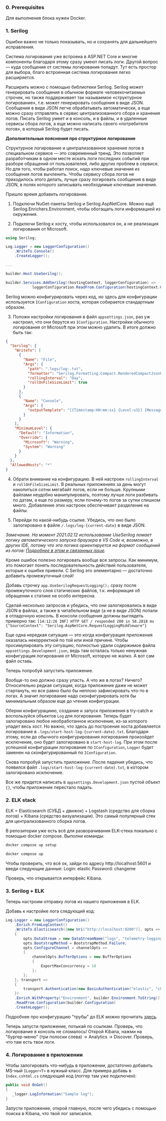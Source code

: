 ### 0. Prerequisites
Для выполнения блока нужен Docker.

### 1. Serilog

Ошибки важно не только показывать, но и сохранять для дальнейшего исправления.

Система логирования уже встроена в ASP.NET Core и многие компоненты благодаря этому сразу умеют писать логи.
Другой вопрос — куда сообщения от системы логирования попадут.
Тут есть простор для выбора, благо встроенная система логирования легко расширяется.

Расширить можно с помощью библиотеки Serilog.
Serilog может генерировать сообщения в обычном формате человекочитаемых строчек,
но также поддерживает так называемое «структурное логирование», т.е. может генерировать сообщения в виде JSON.
Сообщения в виде JSON легче обрабатывать автоматически, а еще можно сразу отправлять в сервис централизованного
сбора и хранения логов.
Писать Serilog умеет и в консоль, и в файлы, и в удаленные сервисы сбора логов,
а еще можно написать своего «потребителя логов», в который Serilog будет писать.

**Дополнительные пояснения про структурное логирование**

Структурное логирование и централизованное хранение логов в специальном сервисе — это современный тренд.
Это позволяет разработчикам в одном месте искать логи последних событий при разборе обращений от пользователей,
либо других проблем в сервисе. Но для того, чтобы работал поиск, надо ключевые значения из сообщения логов вычленить.
Чтобы сервису сбора логов не приходилось этого делать, лучше сразу логировать сообщения в виде JSON,
в полях которого записывать необходимые ключевые значения.


Пришло время добавить логирование.

1. Подключи NuGet-пакеты Serilog и Serilog.AspNetCore. Можно ещё Serilog.Enrichers.Environment, чтобы обогащать
логи информацией из окружения.

2. Подключи Serilog к хосту, чтобы использовался он, а не реализация логирования от Microsoft.
```cs
using Serilog;

Log.Logger = new LoggerConfiguration()
    .WriteTo.Console()
    .CreateLogger();

...

builder.Host.UseSerilog();

builder.Services.AddSerilog((hostingContext, loggerConfiguration) =>
            loggerConfiguration.ReadFrom.Configuration(hostingContext.Configuration));
```
Serilog можно конфигурировать через код, но здесь для конфигурации используется `IConfiguration` хоста,
которая собирается стандартным образом.

3. Положи настройки логирования в файл `appsettings.json`, раз уж настроил, что они берутся из `IConfiguration`.
   Настройки обычного логирования от Microsoft при этом можно удалить. В итоге должно быть так:
```json
{
  "Serilog": {
    "WriteTo": [
      {
        "Name": "File",
        "Args": {
          "path": ".logs/log-.txt",
          "formatter": "Serilog.Formatting.Compact.RenderedCompactJsonFormatter, Serilog.Formatting.Compact",
          "rollingInterval": "Day",
          "rollOnFileSizeLimit": true
        }
      },
      {
        "Name": "Console",
        "Args": {
          "outputTemplate": "[{Timestamp:HH:mm:ss} {Level:u3}] {Message:lj} {Properties:j}{NewLine}{Exception}"
        }
      }
    ],
    "MinimumLevel": {
      "Default": "Information",
      "Override": {
        "Microsoft": "Warning",
        "System": "Warning"
      }
    }
  },
  "AllowedHosts": "*"
}
```

4. Обрати внимание на конфигурацию. В ней настроен `rollingInterval` и `rollOnFileSizeLimit`.
   В реальных приложениях за день могут накопиться сотни мегабайт логов, если не больше.
   Крупными файлами неудобно манипулировать, поэтому лучше логи разбивать по датам, а еще по размеру,
   если почему-то логов за сутки слишком много. Добавление этих настроек обеспечивает разделение на файлы.

5. Перейди по какой-нибудь ссылке.
   Убедись, что оно было залогировано в файле `/.logs/log-{current-date}` в виде JSON.

*Замечание. На момент 2021.02.12 использование UseSerilog ломает логику автоматического запуска браузера в VS Code*
*и, возможно, в других IDE, потому что эта логика ориентируется на формат сообщений из логов:*
*[Подробнее в этом и связанных issue](https://github.com/serilog/serilog/issues/1408).*


Кроме ошибок полезно логировать вообще все запросы. Как минимум, это помогает понять последовательность
действий пользователя, которые к ошибке привели. С Serilog это элементарно — достаточно добавить промежуточный слой!

Добавь строчку `app.UseSerilogRequestLogging();` сразу после промежуточного слоя статических файлов,
т.к. информация об обращении к статике не особо интересна.

Сделай несколько запросов и убедись, что они залогировались в виде JSON в файлах,
а также в читабельном виде (а не в виде JSON) попали в отладочную консоль.
В консоли сообщения должны выглядеть примерно так:
`[14:12:26 INF] HTTP GET / responded 200 in 58.2818 ms {"SourceContext": "Serilog.AspNetCore.RequestLoggingMiddleware"}`


Еще одна нередкая ситуация — это когда конфигурация приложения оказалась некорректной по той или иной причине.
Чтобы просимулировать эту ситуацию, полностью удали содержимое файла `appsettings.Development.json`, ведь там осталась только
ненужная конфигурация логирования от Microsoft, которую не жалко. А вот сам файл оставь.

Теперь попробуй запустить приложение.

Вообще-то оно должно сразу упасть. А что же в логах? Ничего?
Относительно редкая ситуация, когда приложение даже не может стартануть,
но все равно было бы неплохо зафиксировать что-то в логах.
А значит логирование надо сконфигурировать хотя бы минимальным образом еще до чтения конфигурации.

Оберни конфигурациию, создание и запуск приложения в try-catch и воспользуйся объектов `Log` для логирования.
Теперь будет залогировано любое необработанное исключение, из-за которого упадет весь хост.
Но важно, что здесь до построения хоста добавляется логирование в `.logs/start-host-log-{current-date}.txt`.
Благодаря этому, если до обычного конфигурирования логирования произойдет исключение,
оно будет залогировано в `start-host-log`. При этом после успешной конфигурации логирования по `IConfiguration`,
`Logger` будет заменен на сконфигурированный по `IConfiguration`.

Снова попробуй запустить приложение. После падения убедись, что появился файл `.logs/start-host-log-{current-date}.txt`,
в котором залогировано исключение.

Все же придется написать в `appsettings.Development.json` пустой объект `{}`, чтобы приложение перестало падать.


### 2. ELK stack
ELK = Elasticsearch (СУБД + движок) + Logstash (средство для сборка логов) + Kibana (средство визуализации).
Это самый популярный стек для централизованного сборка логов.

В репозитории уже есть всё для разворачивания ELK-стека локально с помощью docker compose.
Выполни команды:
```sh
docker compose up setup
```
```sh
docker compose up
```

Чтобы проверить, что всё ок, зайди по адресу http://localhost:5601 и введи следующие данные:
Login: elastic
Password: changeme

Проверь, что открывается интерфейс Kibana.

### 3. Serilog + ELK
Теперь настроим отправку логов из нашего приложения в ELK.

Добавь к настройке лога следующий код:
```csharp
Log.Logger = new LoggerConfiguration()
    .Enrich.FromLogContext()
    .WriteTo.Elasticsearch([new Uri("http://localhost:9200")], opts =>
    {
        opts.DataStream = new DataStreamName("logs", "telemetry-logging", "demo");
        opts.BootstrapMethod = BootstrapMethod.Failure;
        opts.ConfigureChannel = channelOpts =>
        {
            channelOpts.BufferOptions = new BufferOptions
            {
                ExportMaxConcurrency = 10
            };
        };
    }, transport =>
    {
        transport.Authentication(new BasicAuthentication("elastic", "changeme")); // Basic Auth
    })
    .Enrich.WithProperty("Environment", builder.Environment.ToString())
    .ReadFrom.Configuration(builder.Configuration)
    .CreateLogger();
```
Подробнее про конфигурацию "трубы" до ELK можно прочитать [здесь](https://www.elastic.co/guide/en/ecs-logging/dotnet/current/serilog-data-shipper.html).

Теперь запусти приложение, потыкай по ссылкам. Проверь, что логирование в консоль не сломалось!
Открой Kibana, нажми на "бургер-меню" (три полоски слева) -> Analytics -> Discover. Проверь, что там есть твои логи.

### 4. Логирование в приложении
Чтобы залогировать что-нибудь в приложении, достаточно добавить MS-ный `ILogger<T>` в нужный класс.
Для примера добавь в `Index.cshtml.cs` следующий код (логгер там уже подключен):

```csharp
public void OnGet()
{
   _logger.LogInformation("Sample log");
}
```

Запусти приложение, открой главную, после чего убедись с помощью поиска в Kibana, что твой лог записался.